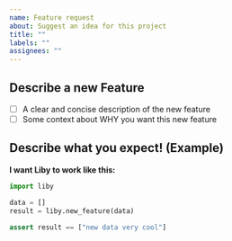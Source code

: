 ```yaml
---
name: Feature request
about: Suggest an idea for this project
title: ""
labels: ""
assignees: ""
---
```


## Describe a new Feature

- [ ] A clear and concise description of the new feature
- [ ] Some context about WHY you want this new feature

## Describe what you expect! (Example)

**I want Liby to work like this:**

```py
import liby

data = []
result = liby.new_feature(data)

assert result == ["new data very cool"]
```
